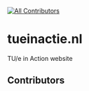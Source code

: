 [![All Contributors](https://img.shields.io/github/all-contributors/tue-in-action/tueinactie.nl?color=ee8449&style=flat-square)](#contributors)

# tueinactie.nl

TU/e in Action website

## Contributors

<!-- ALL-CONTRIBUTORS-LIST:START - Do not remove or modify this section -->
<!-- prettier-ignore-start -->
<!-- markdownlint-disable -->

<!-- markdownlint-restore -->
<!-- prettier-ignore-end -->

<!-- ALL-CONTRIBUTORS-LIST:END -->
